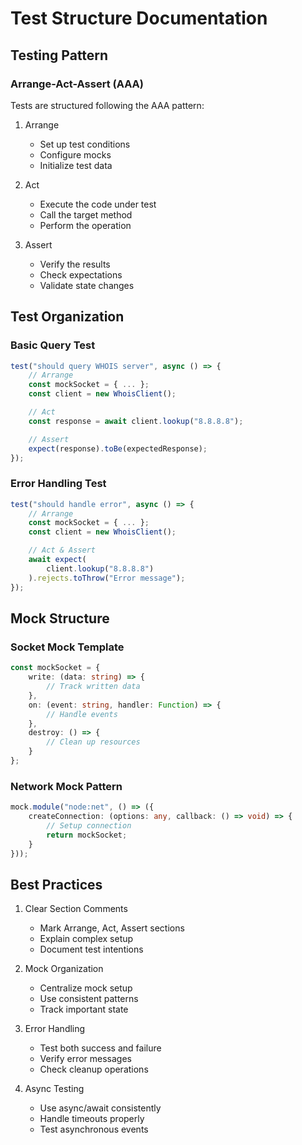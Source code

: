 # Test Structure Documentation

## Testing Pattern

### Arrange-Act-Assert (AAA)
Tests are structured following the AAA pattern:

1. Arrange
   - Set up test conditions
   - Configure mocks
   - Initialize test data

2. Act
   - Execute the code under test
   - Call the target method
   - Perform the operation

3. Assert
   - Verify the results
   - Check expectations
   - Validate state changes

## Test Organization

### Basic Query Test
```typescript
test("should query WHOIS server", async () => {
    // Arrange
    const mockSocket = { ... };
    const client = new WhoisClient();

    // Act
    const response = await client.lookup("8.8.8.8");

    // Assert
    expect(response).toBe(expectedResponse);
});
```

### Error Handling Test
```typescript
test("should handle error", async () => {
    // Arrange
    const mockSocket = { ... };
    const client = new WhoisClient();

    // Act & Assert
    await expect(
        client.lookup("8.8.8.8")
    ).rejects.toThrow("Error message");
});
```

## Mock Structure

### Socket Mock Template
```typescript
const mockSocket = {
    write: (data: string) => {
        // Track written data
    },
    on: (event: string, handler: Function) => {
        // Handle events
    },
    destroy: () => {
        // Clean up resources
    }
};
```

### Network Mock Pattern
```typescript
mock.module("node:net", () => ({
    createConnection: (options: any, callback: () => void) => {
        // Setup connection
        return mockSocket;
    }
}));
```

## Best Practices

1. Clear Section Comments
   - Mark Arrange, Act, Assert sections
   - Explain complex setup
   - Document test intentions

2. Mock Organization
   - Centralize mock setup
   - Use consistent patterns
   - Track important state

3. Error Handling
   - Test both success and failure
   - Verify error messages
   - Check cleanup operations

4. Async Testing
   - Use async/await consistently
   - Handle timeouts properly
   - Test asynchronous events